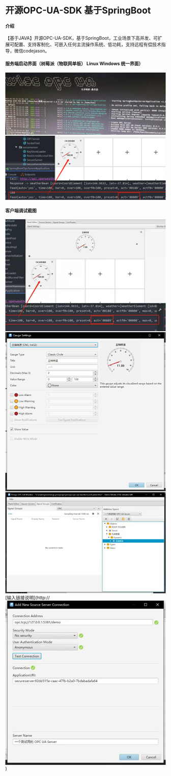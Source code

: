 # 开源OPC-UA-SDK 基于SpringBoot

#### 介绍
【基于JAVA】开源OPC-UA-SDK，基于SpringBoot，工业场景下高并发、可扩展可配置、支持客制化、可嵌入任何主流操作系统、低功耗，支持远程有偿技术指导，微信codejason。

#### 服务端启动界面（树莓派（物联网单板） Linux Windows 统一界面）
![服务端启动界面](/%E6%9C%8D%E5%8A%A1%E7%AB%AF%E6%88%AA%E5%9B%BE/%E5%BE%AE%E4%BF%A1%E6%88%AA%E5%9B%BE_20210222230220.png "在这里输入图片标题")
![实际数控机床联调界面](/%E6%9C%8D%E5%8A%A1%E7%AB%AF%E6%88%AA%E5%9B%BE/%E5%BE%AE%E4%BF%A1%E6%88%AA%E5%9B%BE_20210222230842.png "在这里输入图片标题")
#### 客户端调试截图
![输入图片说明](/%E5%AE%A2%E6%88%B7%E7%AB%AF%E8%B0%83%E8%AF%95%E6%88%AA%E5%9B%BE/%E5%BE%AE%E4%BF%A1%E5%9B%BE%E7%89%87_20210222230340.jpg "在这里输入图片标题")
![输入图片说明](/%E5%AE%A2%E6%88%B7%E7%AB%AF%E8%B0%83%E8%AF%95%E6%88%AA%E5%9B%BE/%E5%BE%AE%E4%BF%A1%E5%9B%BE%E7%89%87_20210222230344.png "在这里输入图片标题")
![输入图片说明](/%E5%AE%A2%E6%88%B7%E7%AB%AF%E8%B0%83%E8%AF%95%E6%88%AA%E5%9B%BE/%E5%BE%AE%E4%BF%A1%E5%9B%BE%E7%89%87_20210222230349.jpg "在这里输入图片标题")
[输入链接说明](http://![输入图片说明](/%E5%AE%A2%E6%88%B7%E7%AB%AF%E8%B0%83%E8%AF%95%E6%88%AA%E5%9B%BE/%E5%BE%AE%E4%BF%A1%E5%9B%BE%E7%89%87_20210222230353.jpg "在这里输入图片标题"))